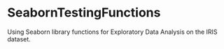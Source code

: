 # SeabornTestingFunctions
Using Seaborn library functions for Exploratory Data Analysis on the IRIS dataset.

